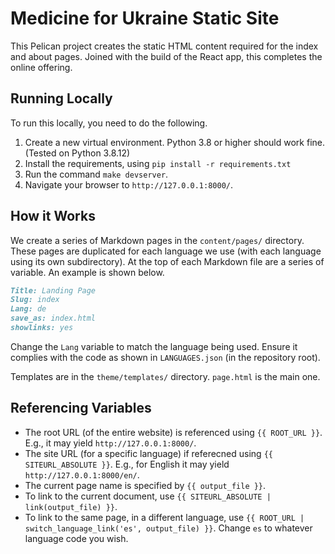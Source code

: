 # Medicine for Ukraine Static Site

This Pelican project creates the static HTML content required for the index and about pages.
Joined with the build of the React app, this completes the online offering.

## Running Locally

To run this locally, you need to do the following.

1. Create a new virtual environment. Python 3.8 or higher should work fine. (Tested on Python 3.8.12)
2. Install the requirements, using `pip install -r requirements.txt`
3. Run the command `make devserver`.
4. Navigate your browser to `http://127.0.0.1:8000/`.

## How it Works

We create a series of Markdown pages in the `content/pages/` directory. These pages are duplicated for each language we use (with each language using its own subdirectory). At the top of each Markdown file are a series of variable. An example is shown below.

```markdown
Title: Landing Page
Slug: index
Lang: de
save_as: index.html
showlinks: yes
```

Change the `Lang` variable to match the language being used. Ensure it complies with the code as shown in `LANGUAGES.json` (in the repository root).

Templates are in the `theme/templates/` directory. `page.html` is the main one.

## Referencing Variables

* The root URL (of the entire website) is referenced using ``{{ ROOT_URL }}``. E.g., it may yield `http://127.0.0.1:8000/`.
* The site URL (for a specific language) if referecned using ``{{ SITEURL_ABSOLUTE }}``. E.g., for English it may yield `http://127.0.0.1:8000/en/`.
* The current page name is specified by ``{{ output_file }}``.
* To link to the current document, use ``{{ SITEURL_ABSOLUTE | link(output_file) }}``.
* To link to the same page, in a different language, use ``{{ ROOT_URL | switch_language_link('es', output_file) }}``. Change ``es`` to whatever language code you wish.